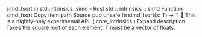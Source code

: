 simd_fsqrt in std::intrinsics::simd - Rust
std
::
intrinsics
::
simd
Function
simd_fsqrt
Copy item path
Source
pub unsafe fn simd_fsqrt<T>(x: T) -> T
🔬
This is a nightly-only experimental API. (
core_intrinsics
)
Expand description
Takes the square root of each element.
T
must be a vector of floats.